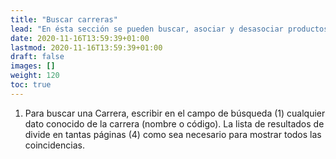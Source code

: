 ```yaml
---
title: "Buscar carreras"
lead: "En ésta sección se pueden buscar, asociar y desasociar productos y paquetes a las carreras."
date: 2020-11-16T13:59:39+01:00
lastmod: 2020-11-16T13:59:39+01:00
draft: false
images: []
weight: 120
toc: true
---
```


1. Para buscar una Carrera, escribir en el campo de búsqueda (1) cualquier dato conocido de la carrera (nombre o código). La lista de resultados de divide en tantas páginas (4) como sea necesario para mostrar todos las coincidencias.
